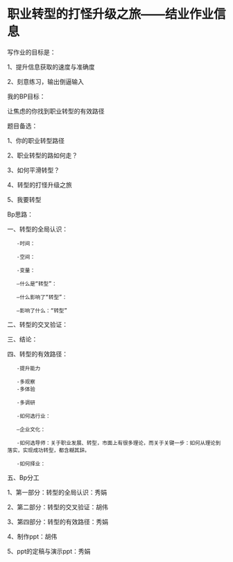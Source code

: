 # 职业转型的打怪升级之旅——结业作业信息

写作业的目标是：

1、提升信息获取的速度与准确度

2、刻意练习，输出倒逼输入


我的BP目标：

让焦虑的你找到职业转型的有效路径


题目备选：

1、你的职业转型路径

2、职业转型的路如何走？

3、如何平滑转型？

4、转型的打怪升级之旅

5、我要转型


Bp思路：

一、转型的全局认识：

       -时间：

       -空间：

       -变量：

       —什么是“转型”：

       —什么影响了“转型”：

       —影响了什么：“转型”


二、转型的交叉验证：

三、结论：

四、转型的有效路径：

       -提升能力

       -多观察
       -多体验
       
       -多调研
       
       -如何选行业：
       
       —企业文化：
       
       -如何选导师：关于职业发展、转型，市面上有很多理论，而关于关键一步：如何从理论到落实，实现成功转型，都含糊其辞。
       
       -如何择业：
    

五、Bp分工

1、第一部分：转型的全局认识：秀娟

2、第二部分：转型的交叉验证：胡伟

3、第四部分：转型的有效路径：秀娟

4、制作ppt：胡伟

5、ppt的定稿与演示ppt：秀娟
